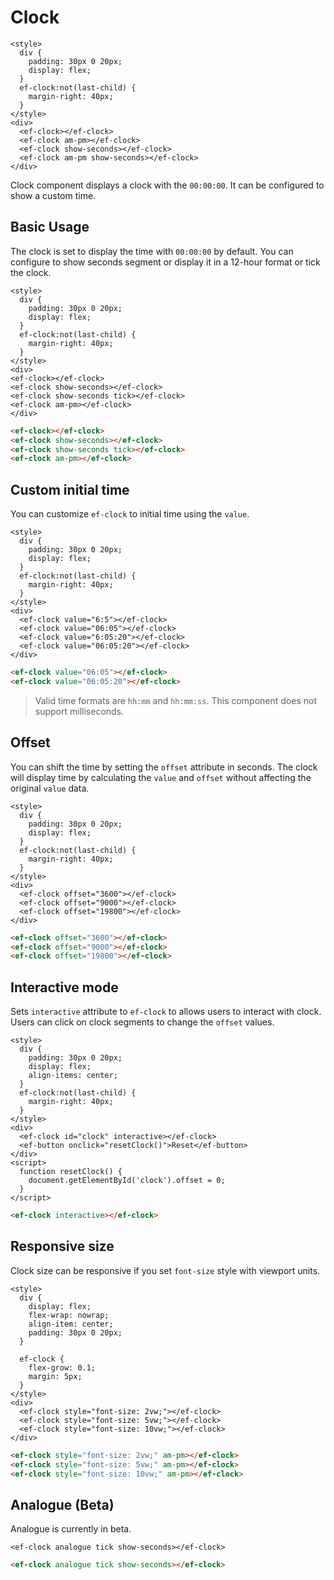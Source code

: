 # Clock

```live(preview)
<style>
  div {
    padding: 30px 0 20px;
    display: flex;
  }
  ef-clock:not(last-child) {
    margin-right: 40px;
  }
</style>
<div>
  <ef-clock></ef-clock>
  <ef-clock am-pm></ef-clock>
  <ef-clock show-seconds></ef-clock>
  <ef-clock am-pm show-seconds></ef-clock>
</div>
```

Clock component displays a clock with the `00:00:00`. It can be configured to show a custom time.

## Basic Usage

The clock is set to display the time with `00:00:00` by default. You can configure to show seconds segment or display it in a 12-hour format or tick the clock.

```live
<style>
  div {
    padding: 30px 0 20px;
    display: flex;
  }
  ef-clock:not(last-child) {
    margin-right: 40px;
  }
</style>
<div>
<ef-clock></ef-clock>
<ef-clock show-seconds></ef-clock>
<ef-clock show-seconds tick></ef-clock>
<ef-clock am-pm></ef-clock>
</div>
```

```html
<ef-clock></ef-clock>
<ef-clock show-seconds></ef-clock>
<ef-clock show-seconds tick></ef-clock>
<ef-clock am-pm></ef-clock>
```

## Custom initial time

You can customize `ef-clock` to initial time using the `value`.

```live
<style>
  div {
    padding: 30px 0 20px;
    display: flex;
  }
  ef-clock:not(last-child) {
    margin-right: 40px;
  }
</style>
<div>
  <ef-clock value="6:5"></ef-clock>
  <ef-clock value="06:05"></ef-clock>
  <ef-clock value="6:05:20"></ef-clock>
  <ef-clock value="06:05:20"></ef-clock>
</div>
```

```html
<ef-clock value="06:05"></ef-clock>
<ef-clock value="06:05:20"></ef-clock>
```

> Valid time formats are `hh:mm` and `hh:mm:ss`. This component does not support milliseconds.

## Offset

You can shift the time by setting the `offset` attribute in seconds. The clock will display time by calculating the `value` and `offset` without affecting the original `value` data.

```live
<style>
  div {
    padding: 30px 0 20px;
    display: flex;
  }
  ef-clock:not(last-child) {
    margin-right: 40px;
  }
</style>
<div>
  <ef-clock offset="3600"></ef-clock>
  <ef-clock offset="9000"></ef-clock>
  <ef-clock offset="19800"></ef-clock>
</div>
```

```html
<ef-clock offset="3600"></ef-clock>
<ef-clock offset="9000"></ef-clock>
<ef-clock offset="19800"></ef-clock>
```

## Interactive mode

Sets `interactive` attribute to `ef-clock` to allows users to interact with clock. Users can click on clock segments to change the `offset` values.

```live
<style>
  div {
    padding: 30px 0 20px;
    display: flex;
    align-items: center;
  }
  ef-clock:not(last-child) {
    margin-right: 40px;
  }
</style>
<div>
  <ef-clock id="clock" interactive></ef-clock>
  <ef-button onclick="resetClock()">Reset</ef-button>
</div>
<script>
  function resetClock() {
    document.getElementById('clock').offset = 0;
  }
</script>
```

```html
<ef-clock interactive></ef-clock>
```

## Responsive size

Clock size can be responsive if you set `font-size` style with viewport units.

```live
<style>
  div {
    display: flex;
    flex-wrap: nowrap;
    align-item: center;
    padding: 30px 0 20px;
  }

  ef-clock {
    flex-grow: 0.1;
    margin: 5px;
  }
</style>
<div>
  <ef-clock style="font-size: 2vw;"></ef-clock>
  <ef-clock style="font-size: 5vw;"></ef-clock>
  <ef-clock style="font-size: 10vw;"></ef-clock>
</div>
```

```html
<ef-clock style="font-size: 2vw;" am-pm></ef-clock>
<ef-clock style="font-size: 5vw;" am-pm></ef-clock>
<ef-clock style="font-size: 10vw;" am-pm></ef-clock>
```
## Analogue (Beta)

Analogue is currently in beta.

```live
<ef-clock analogue tick show-seconds></ef-clock>
```

```html
<ef-clock analogue tick show-seconds></ef-clock>
```
